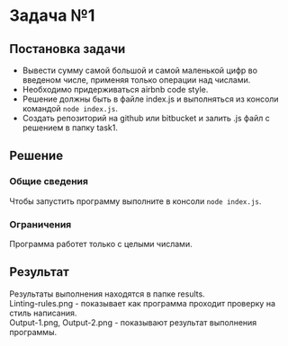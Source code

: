 # Задача №1

## Постановка задачи
* Вывести сумму самой большой и самой маленькой цифр во введеном числе, применяя только операции над числами.
* Необходимо придерживаться airbnb code style.
* Решение должны быть в файле index.js и выполняться из консоли командой `node index.js`.
* Создать репозиторий на github или bitbucket и залить .js файл с решением в папку task1.

## Решение
### Общие сведения 
Чтобы запустить программу выполните в консоли `node index.js`.
### Ограничения
Программа работет только с целыми числами.

## Результат
Результаты выполнения находятся в папке results.  
Linting-rules.png - показывает как программа проходит проверку на стиль написания.  
Output-1.png, Output-2.png - показывают результат выполнения программы.

